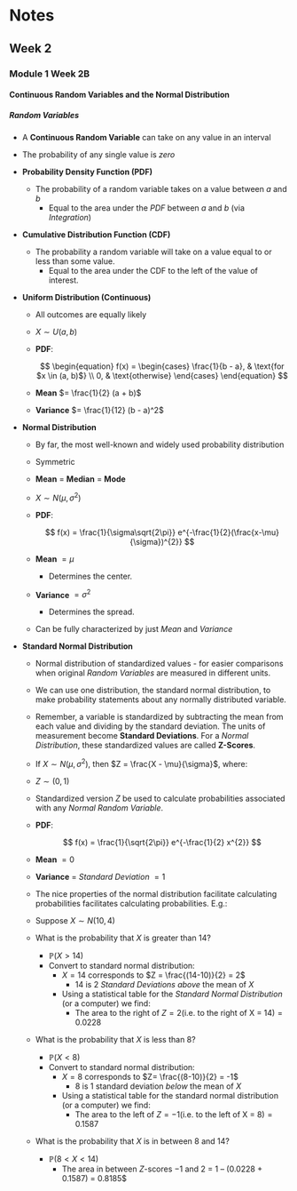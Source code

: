 # Notes
## Week 2
### Module 1 Week 2B
#### Continuous Random Variables and the Normal Distribution
##### Random Variables
- A **Continuous Random Variable** can take on any value in an interval
- The probability of any single value is *zero*
- **Probability Density Function (PDF)**
  - The probability of a random variable takes on a value between $a$ and $b$
    - Equal to the area under the *PDF* between $a$ and $b$ (via *Integration*)
- **Cumulative Distribution Function (CDF)**
  - The probability a random variable will take on a value equal to or less than
  some value.
    - Equal to the area under the CDF to the left of the value of interest.
- **Uniform Distribution (Continuous)**
  - All outcomes are equally likely
  - $X \sim U(a, b)$  
  - **PDF**:

    $$
    \begin{equation} 
      f(x) = \begin{cases} 
        \frac{1}{b - a}, & \text{for $x \in (a, b)$} \\ 
        0, & \text{otherwise}
      \end{cases}
    \end{equation} 
    $$

  - **Mean** $= \frac{1}{2} (a + b)$
  - **Variance** $= \frac{1}{12} (b - a)^2$

- **Normal Distribution**
  - By far, the most well-known and widely used probability distribution
  - Symmetric
  - **Mean** $=$ **Median** $=$ **Mode**
  - $X \sim N(\mu, \sigma^2)$
  - **PDF**:
    
    $$
    f(x) = \frac{1}{\sigma\sqrt{2\pi}} e^{-\frac{1}{2}(\frac{x-\mu}{\sigma})^{2}}
    $$

  - **Mean** $= \mu$
    - Determines the center.
  - **Variance** $= \sigma^2$
    - Determines the spread.
  - Can be fully characterized by just *Mean* and *Variance*

- **Standard Normal Distribution**
  - Normal distribution of standardized values - for easier comparisons when 
    original *Random Variables* are measured in different units.
  - We can use one distribution, the standard normal distribution, to make
    probability statements about any normally distributed variable.
  - Remember, a variable is standardized by subtracting the mean from each
    value and dividing by the standard deviation. The units of measurement 
    become **Standard Deviations**. For a *Normal Distribution*, these 
    standardized values are called **Z-Scores**.
  - If $X \sim N(\mu, \sigma^2)$, then $Z = \frac{X - \mu}{\sigma}$, where:
  - $Z \sim (0,1)$
  - Standardized version $Z$ be used to calculate probabilities associated with 
    any *Normal Random Variable*.
  - **PDF**:

    $$
    f(x) = \frac{1}{\sqrt{2\pi}} e^{-\frac{1}{2} x^{2}}
    $$

  - **Mean** $= 0$
  - **Variance** $=$ *Standard Deviation* $= 1$
  - The nice properties of the normal distribution facilitate calculating
    probabilities facilitates calculating probabilities. E.g.:
  - Suppose $X \sim N(10, 4)$
  - What is the probability that $X$ is greater than $14$?
    - $\mathbb{P}(X > 14)$
    - Convert to standard normal distribution:
      - $X = 14$ corresponds to $Z = \frac{(14-10)}{2} = 2$
        - $14$ is $2$ *Standard Deviations* *above* the mean of $X$
      - Using a statistical table for the *Standard Normal Distribution* (or a
          computer) we find:
        - The area to the right of $Z = 2 \text{(i.e. to the right of X = 14)} = 0.0228$
  - What is the probability that $X$ is less than $8$?
    - $\mathbb{P}(X < 8)$
    - Convert to standard normal distribution:
      - $X = 8$ corresponds to $Z= \frac{(8-10)}{2} = -1$
        - $8$ is $1$ standard deviation *below* the mean of $X$
      - Using a statistical table for the standard normal distribution (or a
          computer) we find:
        - The area to the left of $Z = -1 \text{(i.e. to the left of X = 8)} = 0.1587$
  - What is the probability that $X$ is in between $8$ and $14$?
    - $\mathbb{P}(8 < X < 14)$
      - The area in between $Z$-scores $-1$ and 2 = 1 – (0.0228 + 0.1587) = 0.8185$